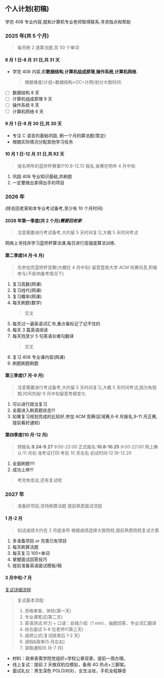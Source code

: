 ## 个人计划(初稿)

学完 408 专业内容,就和计算机专业老师取得联系,寻求指点和帮助

### 2025 年(共 5 个月)

> 每天刷 2 道算法题,背 50 个单词

#### 8 月 1 日-8 月 31 日,共 31 天

- 学完 408 内容,即**数据结构**,**计算机组成原理**,**操作系统**,**计算机网络**.
  > 根据难度(计组>数据结构>OC>计网)划分大致时间:
- [ ] 数据结构 8 天
- [ ] 计算机组成原理 9 天
- [ ] 操作系统 8 天
- [ ] 计算机网络 6 天

#### 9 月 1 日-9 月 30 日,共 30 天

- 专注 C 语言的基础巩固, 刷一个月的算法题(暂定)
- 根据实际情况分配其他学习任务

#### 10 月 1 日-12 月 31 日,共 92 天

> 报名明年的蓝桥杯赛事!!!10.8-12.13 报名,省赛在明年 4 月中旬

1. 巩固 408 专业知识基础,并刷题
2. 一定要做出拿得出手的项目

### 2026 年

(除去回老家和本专业考试备考,至少有 10 个月时间)

#### 2026 年第一季度(共 2 个月)_需要回老家_

> 注意需要进行考试备考,大约留 5 天时间复习,大概 5 天时间考试

网络上寻找并学习蓝桥杯算法课,每日进行高强度算法训练.

#### 第二季度(4 月-6 月)

> 先参加完蓝桥杯竞赛(大概在 4 月中旬)
> 留意暨南大学 ACM 校赛讯息,积极参与(不影响备考情况下)

1. 复习高数(网课)
2. 复习线代(网课)
3. 复习概率(网课)
4. 每天刷题(数学)
   > 交叉
5. 每天过一遍英语词汇书,重点看标记了记不住的
6. 每天 3 篇英语阅读
7. 每天找至少 5 句英语长难句翻译
   > 交叉
8. 复习 408 专业课内容(网课)
9. 刷题刷题刷题

#### 第三季度(7 月-9 月)

> 注意需要进行考试备考,大约留 5 天时间复习,大概 5 天时间考试,因为有假期,时间充裕!
> 9 月中旬留意考纲变化

1. 可以进行政治复习
2. 全面进入刷真题状态!!!
3. 如果复习规划完成的比较好,参加 ACM 竞赛(区域赛,6-8 月报名,9-11 月正赛,提前看好通知)

#### 第四季度(10 月-12 月)

> 预报名:**9.24-9.27** _9:00-22:00_
> 正式报名:**10.8-10.25** _9:00-22:00_
> 网上确认:11 月初
> 准考证打印:考前 10 天左右
> 初试时间:12.19-12.20

1. 全面刷题!!!!
2. 成功上岸!!!

> 考完休息会,还有复试呢

### 2027 年

> 准备好项目;坚持刷算法题
> 提前熟悉面试流程

#### 1 月-2 月

> 初试成绩大约在 2 月底发布
> 根据成绩选择大致院校,提前熟悉院校复试方案

1. 多准备项目 or 完善已有项目
2. 每天刷算法题
3. 每天复习 100+单词
4. 掌握面试回答技巧
5. 提前准备英语面试模板/稿

#### 3 月中旬-7 月

[复试详细流程](https://zhuanlan.zhihu.com/p/21741707709)

> 复试基本流程:
>
> 1. 资格审查、体检(第一天)
> 2. 专业课笔试(第二天)
> 3. 英语测试:听力 + 口语：自我介绍（1 min）、抽题回答、专业词汇翻译
> 4. 综合面试 5-8 位老师!!(第三天)
> 5. 成绩公式(复试结束后 1-2 天)
> 6. 调档&政审(5 月左右)
> 7. 录取通知(6 月-7 月)

- 材料：政审表需学院党组织+学校公章双章，提前一周办理。
- 线上复试：提前 2 天做双机位模拟，备用 4G 热点+三脚架。
- 面试礼仪：男生深色 POLO/衬衫，女生淡妆，手机全程静音
